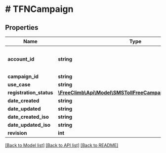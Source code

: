# # TFNCampaign

## Properties

Name | Type | Description | Notes
------------ | ------------- | ------------- | -------------
**account_id** | **string** | ID of the account that created this participant. |
**campaign_id** | **string** | TFNCampaignId |
**use_case** | **string** |  |
**registration_status** | [**\FreeClimb\Api\Model\SMSTollFreeCampaignRegistrationStatus**](SMSTollFreeCampaignRegistrationStatus.md) |  |
**date_created** | **string** |  |
**date_updated** | **string** |  |
**date_created_iso** | **string** |  |
**date_updated_iso** | **string** |  |
**revision** | **int** |  |

[[Back to Model list]](../../README.md#models) [[Back to API list]](../../README.md#endpoints) [[Back to README]](../../README.md)
